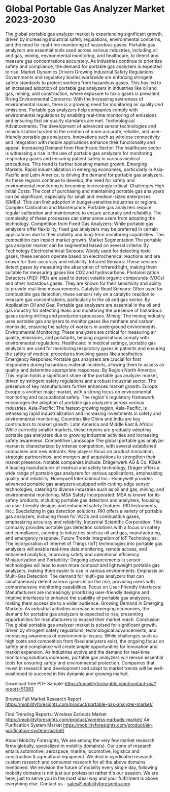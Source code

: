 # Global Portable Gas Analyzer Market 2023-2030
The global portable gas analyzer market is experiencing significant growth, driven by increasing industrial safety regulations, environmental concerns, and the need for real-time monitoring of hazardous gases. Portable gas analyzers are essential tools used across various industries, including oil and gas, mining, environmental monitoring, and healthcare, to detect and measure gas concentrations accurately. As industries continue to prioritize safety and compliance, the demand for portable gas analyzers is expected to rise.
Market Dynamics
Drivers
Growing Industrial Safety Regulations: Governments and regulatory bodies worldwide are enforcing stringent safety standards to protect workers from hazardous gases. This has led to an increased adoption of portable gas analyzers in industries like oil and gas, mining, and construction, where exposure to toxic gases is prevalent.
Rising Environmental Concerns: With the increasing awareness of environmental issues, there is a growing need for monitoring air quality and emissions. Portable gas analyzers help companies comply with environmental regulations by enabling real-time monitoring of emissions and ensuring that air quality standards are met.
Technological Advancements: The development of advanced sensor technologies and miniaturization has led to the creation of more accurate, reliable, and user-friendly portable gas analyzers. Innovations such as wireless connectivity and integration with mobile applications enhance their functionality and appeal.
Increasing Demand from Healthcare Sector: The healthcare sector is witnessing a rise in the use of portable gas analyzers for monitoring respiratory gases and ensuring patient safety in various medical procedures. This trend is further boosting market growth.
Emerging Markets: Rapid industrialization in emerging economies, particularly in Asia-Pacific and Latin America, is driving the demand for portable gas analyzers. As these regions continue to develop, the need for safety and environmental monitoring is becoming increasingly critical.
Challenges
High Initial Costs: The cost of purchasing and maintaining portable gas analyzers can be significant, especially for small and medium-sized enterprises (SMEs). This can limit adoption in budget-sensitive industries or regions.
Complex Calibration and Maintenance: Portable gas analyzers require regular calibration and maintenance to ensure accuracy and reliability. The complexity of these processes can deter some users from adopting the technology.
Competition from Fixed Gas Analyzers: While portable gas analyzers offer flexibility, fixed gas analyzers may be preferred in certain applications due to their stability and long-term monitoring capabilities. This competition can impact market growth.
Market Segmentation
The portable gas analyzer market can be segmented based on several criteria:
By Technology
Electrochemical Sensors: Widely used for detecting toxic gases, these sensors operate based on electrochemical reactions and are known for their accuracy and reliability.
Infrared Sensors: These sensors detect gases by measuring the absorption of infrared light, making them suitable for measuring gases like CO2 and hydrocarbons.
Photoionization Detectors (PID): PIDs are used to detect volatile organic compounds (VOCs) and other hazardous gases. They are known for their sensitivity and ability to provide real-time measurements.
Catalytic Bead Sensors: Often used for combustible gas detection, these sensors rely on a catalytic reaction to measure gas concentrations, particularly in the oil and gas sector.
By Application
Oil and Gas: Portable gas analyzers are essential in the oil and gas industry for detecting leaks and monitoring the presence of hazardous gases during drilling and production processes.
Mining: The mining industry uses portable gas analyzers to monitor gases like methane and carbon monoxide, ensuring the safety of workers in underground environments.
Environmental Monitoring: These analyzers are critical for measuring air quality, emissions, and pollutants, helping organizations comply with environmental regulations.
Healthcare: In medical settings, portable gas analyzers are used for monitoring respiratory gases in patients and ensuring the safety of medical procedures involving gases like anesthetics.
Emergency Response: Portable gas analyzers are crucial for first responders during hazardous material incidents, allowing them to assess air quality and determine appropriate responses.
By Region
North America: This region holds a significant share of the portable gas analyzer market, driven by stringent safety regulations and a robust industrial sector. The presence of key manufacturers further enhances market growth.
Europe: Europe is another major market, with a strong focus on environmental monitoring and occupational safety. The region's regulatory framework encourages the adoption of portable gas analyzers across various industries.
Asia-Pacific: The fastest-growing region, Asia-Pacific, is witnessing rapid industrialization and increasing investments in safety and environmental monitoring. Countries like China and India are key contributors to market growth.
Latin America and Middle East & Africa: While currently smaller markets, these regions are gradually adopting portable gas analyzers due to growing industrial activities and increasing safety awareness.
Competitive Landscape
The global portable gas analyzer market is characterized by intense competition, with several established companies and new entrants. Key players focus on product innovation, strategic partnerships, and mergers and acquisitions to strengthen their market presence. Notable companies include:
Drägerwerk AG & Co. KGaA: A leading manufacturer of medical and safety technology, Dräger offers a wide range of portable gas analyzers for various applications, emphasizing quality and reliability.
Honeywell International Inc.: Honeywell provides advanced portable gas analyzers equipped with cutting-edge sensor technologies, catering to diverse industries such as oil and gas, mining, and environmental monitoring.
MSA Safety Incorporated: MSA is known for its safety products, including portable gas detectors and analyzers, focusing on user-friendly designs and enhanced safety features.
RKI Instruments, Inc.: Specializing in gas detection solutions, RKI offers a variety of portable gas analyzers, including those for VOCs and combustible gases, emphasizing accuracy and reliability.
Industrial Scientific Corporation: This company provides portable gas detection solutions with a focus on safety and compliance, catering to industries such as oil and gas, manufacturing, and emergency response.
Future Trends
Integration of IoT Technologies: The incorporation of Internet of Things (IoT) technologies into portable gas analyzers will enable real-time data monitoring, remote access, and enhanced analytics, improving safety and operational efficiency.
Miniaturization and Portability: Ongoing advancements in sensor technologies will lead to even more compact and lightweight portable gas analyzers, making them easier to use in various environments.
Emphasis on Multi-Gas Detection: The demand for multi-gas analyzers that can simultaneously detect various gases is on the rise, providing users with comprehensive monitoring capabilities.
Focus on User-Friendly Interfaces: Manufacturers are increasingly prioritizing user-friendly designs and intuitive interfaces to enhance the usability of portable gas analyzers, making them accessible to a wider audience.
Growing Demand in Emerging Markets: As industrial activities increase in emerging economies, the demand for portable gas analyzers is expected to rise, presenting opportunities for manufacturers to expand their market reach.
Conclusion
The global portable gas analyzer market is poised for significant growth, driven by stringent safety regulations, technological advancements, and increasing awareness of environmental issues. While challenges such as high costs and competition from fixed analyzers exist, the ongoing focus on safety and compliance will create ample opportunities for innovation and market expansion. As industries evolve and the demand for real-time monitoring solutions increases, portable gas analyzers will remain essential tools for ensuring safety and environmental protection. Companies that invest in research and development and adapt to market trends will be well-positioned to succeed in this dynamic and growing market.



Download free PDF Sample-https://mobilityforesights.com/contact-us/?report=51383


Browse Full Market Research Report 
https://mobilityforesights.com/product/portable-gas-analyzer-market/

Find Trending Reports:
Wireless Earbuds Market
https://mobilityforesights.com/product/wireless-earbuds-market/
Air Purification System Market
https://mobilityforesights.com/product/air-purification-system-market/



About Mobility Foresights,
We are among the very few market research firms globally, specialized in mobility domain(s). Our zone of research entails automotive, aerospace, marine, locomotive, logistics and construction & agricultural equipment. We deal in syndicated research, custom research and consumer research for all the above domains mentioned.
We envision the future of mobility every single day, following mobility domains is not just our profession rather it's our passion. We are here, just to serve you in the most ideal way and your fulfillment is above everything else. Contact us -  sales@mobilityforesights.com 


